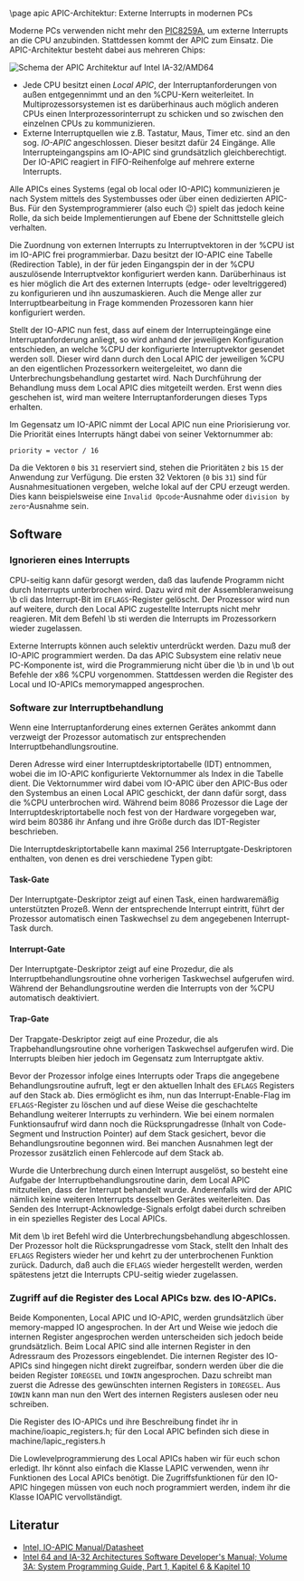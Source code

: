\page apic APIC-Architektur: Externe Interrupts in modernen PCs

Moderne PCs verwenden nicht mehr den [PIC8259A](https://de.wikipedia.org/wiki/Intel_8259),
um externe Interrupts an die CPU anzubinden. Stattdessen kommt der APIC zum
Einsatz. Die APIC-Architektur besteht dabei aus mehreren Chips:

![Schema der APIC Architektur auf Intel IA-32/AMD64](img/apic.svg)

- Jede CPU besitzt einen *Local APIC*, der Interruptanforderungen von außen
  entgegennimmt und an den %CPU-Kern weiterleitet. In Multiprozessorsystemen
  ist es darüberhinaus auch möglich anderen CPUs einen Interprozessorinterrupt
  zu schicken und so zwischen den einzelnen CPUs zu kommunizieren.
- Externe Interruptquellen wie z.B. Tastatur, Maus, Timer etc. sind an den
  sog. *IO-APIC* angeschlossen. Dieser besitzt dafür 24 Eingänge. Alle
  Interrupteingangspins am IO-APIC sind grundsätzlich gleichberechtigt. Der
  IO-APIC reagiert in FIFO-Reihenfolge auf mehrere externe Interrupts.

Alle APICs eines Systems (egal ob local oder IO-APIC) kommunizieren je nach
System mittels des Systembusses oder über einen dedizierten APIC-Bus. Für
den Systemprogrammierer (also euch 😉) spielt das jedoch keine Rolle, da sich
beide Implementierungen auf Ebene der Schnittstelle gleich verhalten.

Die Zuordnung von externen Interrupts zu Interruptvektoren in der %CPU ist
im IO-APIC frei programmierbar. Dazu besitzt der IO-APIC eine Tabelle
(Redirection Table), in der für jeden Eingangspin der in der %CPU
auszulösende Interruptvektor konfiguriert werden kann. Darüberhinaus ist es
hier möglich die Art des externen Interrupts (edge- oder leveltriggered) zu
konfigurieren und ihn auszumaskieren. Auch die Menge aller zur
Interruptbearbeitung in Frage kommenden Prozessoren kann hier konfiguriert
werden.

Stellt der IO-APIC nun fest, dass auf einem der Interrupteingänge eine
Interruptanforderung anliegt, so wird anhand der jeweiligen Konfiguration
entschieden, an welche %CPU der konfigurierte Interruptvektor gesendet
werden soll. Dieser wird dann durch den Local APIC der jeweiligen %CPU an
den eigentlichen Prozessorkern weitergeleitet, wo dann die
Unterbrechungsbehandlung gestartet wird. Nach Durchführung der Behandlung
muss dem Local APIC dies mitgeteilt werden. Erst wenn dies geschehen ist,
wird man weitere Interruptanforderungen dieses Typs erhalten.

Im Gegensatz um IO-APIC nimmt der Local APIC nun eine Priorisierung vor.
Die Priorität eines Interrupts hängt dabei von seiner Vektornummer ab:

    priority = vector / 16

Da die Vektoren `0` bis `31` reserviert sind, stehen die Prioritäten `2` bis
`15` der Anwendung zur Verfügung. Die ersten 32 Vektoren (`0` bis `31`) sind
für Ausnahmesituationen vergeben, welche lokal auf der CPU erzeugt
werden. Dies kann beispielsweise eine `Invalid Opcode`-Ausnahme oder
`division by zero`-Ausnahme sein.

## Software

### Ignorieren eines Interrupts

CPU-seitig kann dafür gesorgt werden, daß das laufende Programm nicht
durch Interrupts unterbrochen wird. Dazu wird mit der Assembleranweisung \b
cli das Interrupt-Bit im `EFLAGS`-Register gelöscht. Der Prozessor wird nun
auf weitere, durch den Local APIC zugestellte Interrupts nicht mehr
reagieren. Mit dem Befehl \b sti werden die Interrupts im Prozessorkern
wieder zugelassen.

Externe Interrupts können auch selektiv unterdrückt werden. Dazu muß der
IO-APIC programmiert werden. Da das APIC Subsystem eine relativ neue
PC-Komponente ist, wird die Programmierung nicht über die \b in und \b out
Befehle der x86 %CPU vorgenommen. Stattdessen werden die Register des Local
und IO-APICs memorymapped angesprochen.

###  Software zur Interruptbehandlung

Wenn eine Interruptanforderung eines externen Gerätes ankommt dann
verzweigt der Prozessor automatisch zur entsprechenden
Interruptbehandlungsroutine.

Deren Adresse wird einer Interruptdeskriptortabelle (IDT) entnommen, wobei
die im IO-APIC konfigurierte Vektornummer als Index in die Tabelle dient.
Die Vektornummer wird dabei vom IO-APIC über den APIC-Bus oder den
Systembus an einen Local APIC geschickt, der dann dafür sorgt, dass die
%CPU unterbrochen wird.  Während beim 8086 Prozessor die Lage der
Interruptdeskriptortabelle noch fest von der Hardware vorgegeben war, wird
beim 80386 ihr Anfang und ihre Größe durch das IDT-Register beschrieben.

Die Interruptdeskriptortabelle kann maximal 256 Interruptgate-Deskriptoren
enthalten, von denen es drei verschiedene Typen gibt:

####  Task-Gate

Der Interruptgate-Deskriptor zeigt auf einen Task, einen hardwaremäßig
unterstützten Prozeß. Wenn der entsprechende Interrupt eintritt, führt der
Prozessor automatisch einen Taskwechsel zu dem angegebenen Interrupt-Task
durch.

#### Interrupt-Gate
Der Interruptgate-Deskriptor zeigt auf eine Prozedur, die als
Interruptbehandlungsroutine ohne vorherigen Taskwechsel aufgerufen wird.
Während der Behandlungsroutine werden die Interrupts von der %CPU
automatisch deaktiviert.

#### Trap-Gate
Der Trapgate-Deskriptor zeigt auf eine Prozedur, die als
Trapbehandlungsroutine ohne vorherigen Taskwechsel aufgerufen wird. Die
Interrupts bleiben hier jedoch im Gegensatz zum Interruptgate aktiv.

Bevor der Prozessor infolge eines Interrupts oder Traps die angegebene
Behandlungsroutine aufruft, legt er den aktuellen Inhalt des `EFLAGS`
Registers auf den Stack ab. Dies ermöglicht es ihm, nun das
Interrupt-Enable-Flag im `EFLAGS`-Register zu löschen und auf diese Weise die
geschachtelte Behandlung weiterer Interrupts zu verhindern. Wie bei einem
normalen Funktionsaufruf wird dann noch die Rücksprungadresse (Inhalt von
Code-Segment und Instruction Pointer) auf dem Stack gesichert, bevor die
Behandlungsroutine begonnen wird.
Bei manchen Ausnahmen legt der Prozessor zusätzlich einen Fehlercode auf
dem Stack ab.

Wurde die Unterbrechung durch einen Interrupt ausgelöst, so besteht eine
Aufgabe der Interruptbehandlungsroutine darin, dem Local APIC mitzuteilen, dass
der Interrupt behandelt wurde. Anderenfalls wird der APIC nämlich keine weiteren
Interrupts desselben Gerätes weiterleiten. Das Senden des
Interrupt-Acknowledge-Signals erfolgt dabei durch schreiben in ein
spezielles Register des Local APICs.

Mit dem \b iret Befehl wird die Unterbrechungsbehandlung abgeschlossen. Der
Prozessor holt die Rücksprungadresse vom Stack, stellt den Inhalt des
`EFLAGS` Registers wieder her und kehrt zu der unterbrochenen Funktion
zurück. Dadurch, daß auch die `EFLAGS` wieder hergestellt werden, werden
spätestens jetzt die Interrupts CPU-seitig wieder zugelassen.

### Zugriff auf die Register des Local APICs bzw. des IO-APICs.

Beide Komponenten, Local APIC und IO-APIC, werden grundsätzlich über
memory-mapped IO angesprochen. In der Art und Weise wie jedoch die internen
Register angesprochen werden unterscheiden sich jedoch beide grundsätzlich.
Beim Local APIC sind alle internen Register in den Adressraum des
Prozessors eingeblendet. Die internen Register des IO-APICs sind hingegen
nicht direkt zugreifbar, sondern werden über die die beiden Register
`IOREGSEL` und `IOWIN` angesprochen. Dazu schreibt man zuerst die Adresse des
gewünschten internen Registers in `IOREGSEL`. Aus `IOWIN` kann man nun den Wert
des internen Registers auslesen oder neu schreiben.

Die Register des IO-APICs und ihre Beschreibung findet ihr in
machine/ioapic_registers.h; für den Local APIC befinden sich diese in
machine/lapic_registers.h

Die Lowlevelprogrammierung des Local APICs haben wir für euch schon
erledigt. Ihr könnt also einfach die Klasse LAPIC verwenden, wenn ihr
Funktionen des Local APICs benötigt. Die Zugriffsfunktionen für den
IO-APIC hingegen müssen von euch noch programmiert werden, indem ihr die
Klasse IOAPIC vervollständigt.

## Literatur
  - [Intel, IO-APIC Manual/Datasheet](intel_ioapic.pdf)
  - [Intel 64 and IA-32 Architectures Software Developer's Manual; Volume 3A: System Programming Guide, Part 1, Kapitel 6 & Kapitel 10](intel_manual_2017-03.pdf)
